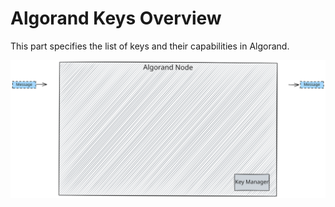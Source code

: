 # Algorand Keys Overview

This part specifies the list of keys and their capabilities in Algorand.

![Keys Overview](../images/keys-overview.svg "Algorand Keys Overview")